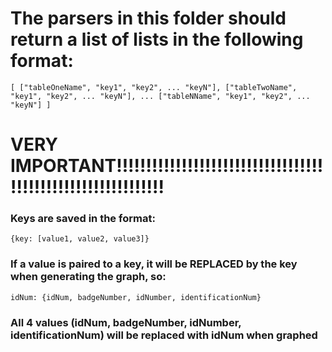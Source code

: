 # The parsers in this folder should return a list of lists in the following format:
```
[ ["tableOneName", "key1", "key2", ... "keyN"], ["tableTwoName", "key1", "key2", ... "keyN"], ... ["tableNName", "key1", "key2", ... "keyN"] ]
```

# VERY IMPORTANT!!!!!!!!!!!!!!!!!!!!!!!!!!!!!!!!!!!!!!!!!!!!!!!!!!!!!!!!!!!!!
### Keys are saved in the format:
```
{key: [value1, value2, value3]}
```
### If a value is paired to a key, it will be REPLACED by the key when generating the graph, so:
```
idNum: {idNum, badgeNumber, idNumber, identificationNum}
```

### All 4 values (idNum, badgeNumber, idNumber, identificationNum) will be replaced with idNum when graphed